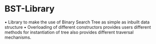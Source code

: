# BST-Library
•	Library to make the use of Binary Search Tree as simple as inbuilt data structure
•	Overloading of different constructors provides users different methods for instantiation of tree also provides different traversal mechanisms.
